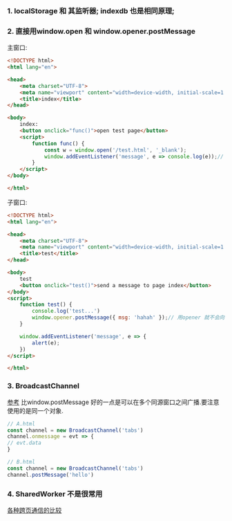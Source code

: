 
### 1. localStorage 和 其监听器; indexdb 也是相同原理;

### 2. 直接用window.open 和 window.opener.postMessage 

主窗口:
```html
<!DOCTYPE html>
<html lang="en">

<head>
    <meta charset="UTF-8">
    <meta name="viewport" content="width=device-width, initial-scale=1.0">
    <title>index</title>
</head>

<body>
    index:
    <button onclick="func()">open test page</button>
    <script>
        function func() {
            const w = window.open('/test.html', '_blank');
            window.addEventListener('message', e => console.log(e));// 这里w 和 window 是同一个对象
        }
    </script>
</body>

</html>
```

子窗口:

```html
<!DOCTYPE html>
<html lang="en">

<head>
    <meta charset="UTF-8">
    <meta name="viewport" content="width=device-width, initial-scale=1.0">
    <title>test</title>
</head>

<body>
    test
    <button onclick="test()">send a message to page index</button>
</body>
<script>
    function test() {
        console.log('test...')
        window.opener.postMessage({ msg: 'hahah' });// 用opener 就不会向子窗口本身发送消息
    }

    window.addEventListener('message', e => {
        alert(e);
    })
</script>

</html>
```

### 3.  BroadcastChannel
[参考](https://juejin.cn/post/6844903811228663815) 比window.postMessage 好的一点是可以在多个同源窗口之间广播.要注意使用的是同一个对象.
```js
// A.html
const channel = new BroadcastChannel('tabs')
channel.onmessage = evt => {
// evt.data
}

// B.html
const channel = new BroadcastChannel('tabs')
channel.postMessage('hello')
```

### 4.  SharedWorker 不是很常用
[各种跨页通信的比较](https://zhuanlan.zhihu.com/p/29368435)
